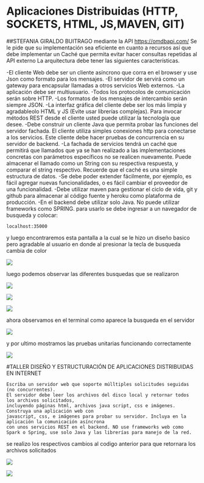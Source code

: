 # Aplicaciones Distribuidas (HTTP, SOCKETS, HTML, JS,MAVEN, GIT)
##STEFANIA GIRALDO BUITRAGO
mediante la API https://omdbapi.com/ Se le pide que su implementación sea eficiente en cuanto a recursos 
así que debe implementar un Caché que permita evitar hacer consultas repetidas al API externo
La arquitectura debe tener las siguientes características.

-El cliente Web debe ser un cliente asíncrono que corra en el browser  y use Json como formato para los mensajes.
-El servidor de servirá como un gateway para encapsular llamadas a otros servicios Web externos.
-La aplicación debe ser multiusuario.
-Todos los protocolos de comunicación serán sobre HTTP.
-Los formatos de los mensajes de intercambio serán siempre JSON.
-La interfaz gráfica del cliente debe ser los más limpia y agradableolo HTML y JS (Evite usar librerías complejas). Para invocar métodos REST desde el cliente usted puede utilizar la tecnología que desee.
-Debe construir un cliente Java que permita probar las funciones del servidor fachada. El cliente utiliza simples conexiones http para conectarse a los servicios. Este cliente debe hacer pruebas de concurrencia en su servidor de backend.
-La fachada de servicios tendrá un caché que permitirá que llamados que ya se han realizado a las implementaciones concretas con parámetros específicos no se realicen nuevamente. Puede almacenar el llamado como un String con su respectiva respuesta, y comparar el string respectivo. Recuerde que el caché es una simple estructura de datos.
-Se debe poder extender fácilmente, por ejemplo, es fácil agregar nuevas funcionalidades, o es fácil cambiar el proveedor de una funcionalidad.
-Debe utilizar maven para gestionar el ciclo de vida, git y github para almacenar al código fuente y heroku como plataforma de producción.
-En el backend debe utilizar solo Java. No puede utilizar frameworks como SPRING.
para usarlo se debe ingresar a un navegador de busqueda y colocar:
```
localhost:35000
````
y luego encontraremos esta pantalla a la cual se le hizo un diseño basico pero agradable al usuario
 en donde al presionar la tecla de busqueda cambia de color

![](src/main/resources/public/img/1.png)

luego podemos observar las diferentes busquedas que se realizaron

![](src/main/resources/public/img/2.png)

![](src/main/resources/public/img/3.png)

![](src/main/resources/public/img/4.png)

ahora observamos en el terminal como aparece la busqueda en el servidor

![](src/main/resources/public/img/5.png)

y por ultimo mostramos las pruebas unitarias funcionando correctamente

![](src/main/resources/public/img/6.png)

#TALLER DISEÑO Y ESTRUCTURACIÓN DE APLICACIONES DISTRIBUIDAS EN INTERNET
````
Escriba un servidor web que soporte múlltiples solicitudes seguidas (no concurrentes). 
El servidor debe leer los archivos del disco local y retornar todos los archivos solicitados,
incluyendo páginas html, archivos java script, css e imágenes. Construya una aplicación web con 
javascript, css, e imágenes para probar su servidor. Incluya en la aplicación la comunicación asíncrona
con unos servicios REST en el backend. NO use frameworks web como Spark o Spring, use solo Java y las librerías para manejo de la red.
````

se realizo los respectivos cambios al codigo anterior para que retornara los archivos solicitados

![](src/main/resources/public/img/7.png)

![](src/main/resources/public/img/8.png)
